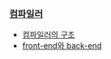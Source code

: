 ### [컴파일러](https://blog.seulgi.kim/search/label/compiler)
* [컴파일러의 구조](https://blog.seulgi.kim/2014/11/compiler-structure.html)
* [front-end와 back-end](https://blog.seulgi.kim/2014/11/compiler-structure-front-end-back-end.html)
